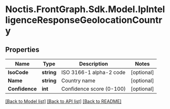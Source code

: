 # Noctis.FrontGraph.Sdk.Model.IpIntelligenceResponseGeolocationCountry

## Properties

Name | Type | Description | Notes
------------ | ------------- | ------------- | -------------
**IsoCode** | **string** | ISO 3166-1 alpha-2 code | [optional] 
**Name** | **string** | Country name | [optional] 
**Confidence** | **int** | Confidence score (0-100) | [optional] 

[[Back to Model list]](../../README.md#documentation-for-models) [[Back to API list]](../../README.md#documentation-for-api-endpoints) [[Back to README]](../../README.md)

